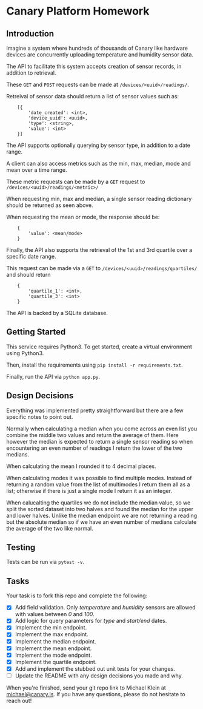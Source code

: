 # Canary Platform Homework

## Introduction
Imagine a system where hundreds of thousands of Canary like hardware devices are concurrently uploading temperature and humidity sensor data.

The API to facilitate this system accepts creation of sensor records, in addition to retrieval.

These `GET` and `POST` requests can be made at `/devices/<uuid>/readings/`.

Retreival of sensor data should return a list of sensor values such as:

```
    [{
        'date_created': <int>,
        'device_uuid': <uuid>,
        'type': <string>,
        'value': <int>
    }]
```

The API supports optionally querying by sensor type, in addition to a date range.

A client can also access metrics such as the min, max, median, mode and mean over a time range.

These metric requests can be made by a `GET` request to `/devices/<uuid>/readings/<metric>/`

When requesting min, max and median, a single sensor reading dictionary should be returned as seen above.

When requesting the mean or mode, the response should be:

```
    {
        'value': <mean/mode>
    }
```

Finally, the API also supports the retrieval of the 1st and 3rd quartile over a specific date range.

This request can be made via a `GET` to `/devices/<uuid>/readings/quartiles/` and should return

```
    {
        'quartile_1': <int>,
        'quartile_3': <int>
    }
```

The API is backed by a SQLite database.

## Getting Started
This service requires Python3. To get started, create a virtual environment using Python3.

Then, install the requirements using `pip install -r requirements.txt`.

Finally, run the API via `python app.py`.

## Design Decisions

Everything was implemented pretty straightforward but there are a few specific notes to point out.

Normally when calculating a median when you come across an even list you combine the middle two
values and return the average of them. Here however the median is expected to return a single sensor reading so when
encountering an even number of readings I return the lower of the two medians.

When calculating the mean I rounded it to 4 decimal places.

When calculating modes it was possible to find multiple modes. Instead of returning a random value from the list
of multimodes I return them all as a list; otherwise if there is just a single mode I return it as an integer.

When calucalting the quartiles we do not include the median value, so we split the sorted
dataset into two halves and found the median for the upper and lower halves.
Unlike the median endpoint we are not returning a reading but the absolute median so if we have an even
number of medians calculate the average of the two like normal.

## Testing
Tests can be run via `pytest -v`.

## Tasks
Your task is to fork this repo and complete the following:

- [x] Add field validation. Only *temperature* and *humidity* sensors are allowed with values between *0* and *100*.
- [x] Add logic for query parameters for *type* and *start/end* dates.
- [x] Implement the min endpoint.
- [x] Implement the max endpoint.
- [x] Implement the median endpoint.
- [x] Implement the mean endpoint.
- [x] Implement the mode endpoint.
- [x] Implement the quartile endpoint.
- [x] Add and implement the stubbed out unit tests for your changes.
- [ ] Update the README with any design decisions you made and why.

When you're finished, send your git repo link to Michael Klein at michael@canary.is. If you have any questions, please do not hesitate to reach out!

